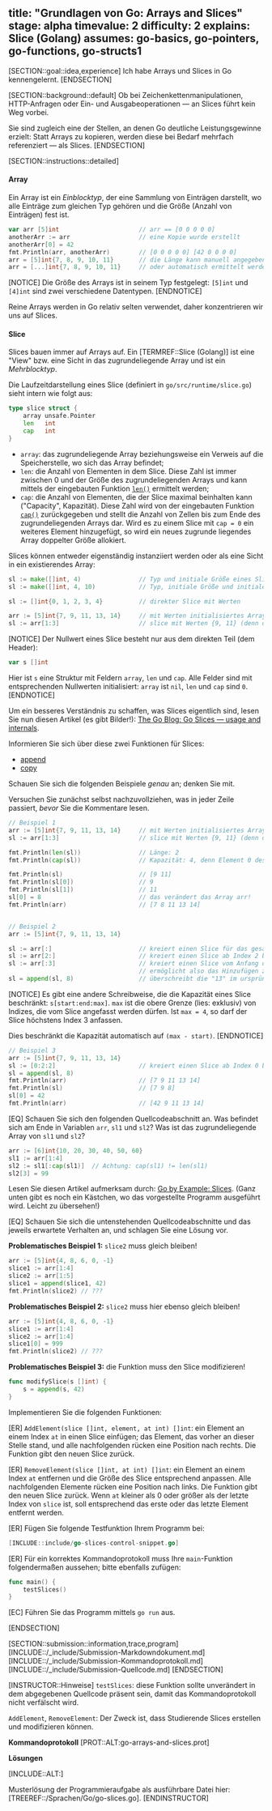 title: "Grundlagen von Go: Arrays and Slices"
stage: alpha
timevalue: 2
difficulty: 2
explains: Slice (Golang)
assumes: go-basics, go-pointers, go-functions, go-structs1
---

[SECTION::goal::idea,experience]
Ich habe Arrays und Slices in Go kennengelernt.
[ENDSECTION]


[SECTION::background::default]
Ob bei Zeichenkettenmanipulationen, HTTP-Anfragen oder Ein- und Ausgabeoperationen — 
an Slices führt kein Weg vorbei.

Sie sind zugleich eine der Stellen, an denen Go deutliche Leistungsgewinne erzielt:
Statt Arrays zu kopieren, werden diese bei Bedarf mehrfach referenziert — als Slices.
[ENDSECTION]


[SECTION::instructions::detailed]

#### Array

Ein Array ist ein _Einblocktyp_, der eine Sammlung von Einträgen darstellt,
wo alle Einträge zum gleichen Typ gehören und die Größe (Anzahl von Einträgen) fest ist.

```go
var arr [5]int                      // arr == [0 0 0 0 0]
anotherArr := arr                   // eine Kopie wurde erstellt
anotherArr[0] = 42
fmt.Println(arr, anotherArr)        // [0 0 0 0 0] [42 0 0 0 0]
arr = [5]int{7, 8, 9, 10, 11}       // die Länge kann manuell angegeben werden
arr = [...]int{7, 8, 9, 10, 11}     // oder automatisch ermittelt werden
```

[NOTICE]
Die Größe des Arrays ist in seinem Typ festgelegt: `[5]int` und `[4]int` sind 
zwei verschiedene Datentypen.
[ENDNOTICE]

Reine Arrays werden in Go relativ selten verwendet, daher konzentrieren wir uns auf Slices.


#### Slice

Slices bauen immer auf Arrays auf.
Ein [TERMREF::Slice (Golang)] ist eine "View" bzw. eine Sicht in das zugrundeliegende Array
und ist ein _Mehrblocktyp_.

Die Laufzeitdarstellung eines Slice (definiert in `go/src/runtime/slice.go`)
sieht intern wie folgt aus:

```go
type slice struct {
    array unsafe.Pointer
    len   int
    cap   int
}
```

* `array`: das zugrundeliegende Array beziehungsweise ein Verweis auf die Speicherstelle, wo sich
  das Array befindet;
* `len`: die Anzahl von Elementen in dem Slice.
  Diese Zahl ist immer zwischen 0 und der Größe des zugrundeliegenden Arrays und kann
  mittels der eingebauten Funktion
  [`len()`](https://pkg.go.dev/builtin#len)
  ermittelt werden;
* `cap`: die Anzahl von Elementen, die der Slice maximal beinhalten kann ("Capacity", Kapazität).
  Diese Zahl wird von der eingebauten Funktion
  [`cap()`](https://pkg.go.dev/builtin#cap)
  zurückgegeben und stellt die Anzahl von Zellen bis zum Ende des zugrundeliegenden Arrays dar.
  Wird es zu einem Slice mit `cap = 0` ein weiteres Element hinzugefügt, so wird ein neues zugrunde
  liegendes Array doppelter Größe allokiert.

Slices können entweder eigenständig instanziiert werden oder als eine Sicht in ein
existierendes Array:

```go
sl := make([]int, 4)                // Typ und initiale Größe eines Slice
sl := make([]int, 4, 10)            // Typ, initiale Größe und initiale Kapazität eines Slice

sl := []int{0, 1, 2, 3, 4}          // direkter Slice mit Werten

arr := [5]int{7, 9, 11, 13, 14}     // mit Werten initialisiertes Array der Länge 5
sl := arr[1:3]                      // slice mit Werten {9, 11} (denn der zweite Index ist exklusiv)
```

[NOTICE]
Der Nullwert eines Slice besteht nur aus dem direkten Teil (dem Header):

```go
var s []int
```

Hier ist `s` eine Struktur mit Feldern `array`, `len` und `cap`.
Alle Felder sind mit entsprechenden Nullwerten initialisiert: `array` ist `nil`,
`len` und `cap` sind `0`.
[ENDNOTICE]

Um ein besseres Verständnis zu schaffen, was Slices eigentlich sind,
lesen Sie nun diesen Artikel (es gibt Bilder!):
[The Go Blog: Go Slices — usage and internals](https://go.dev/blog/slices-intro).

Informieren Sie sich über diese zwei Funktionen für Slices:

- [append](https://pkg.go.dev/builtin#append)
- [copy](https://pkg.go.dev/builtin#copy)

Schauen Sie sich die folgenden Beispiele _genau_ an; denken Sie mit.

Versuchen Sie zunächst selbst nachzuvollziehen, was in jeder Zeile passiert, 
_bevor_ Sie die Kommentare lesen.

```go
// Beispiel 1
arr := [5]int{7, 9, 11, 13, 14}     // mit Werten initialisiertes Array der Länge 5
sl := arr[1:3]                      // slice mit Werten {9, 11} (denn der zweite Index ist exklusiv)

fmt.Println(len(sl))                // Länge: 2
fmt.Println(cap(sl))                // Kapazität: 4, denn Element 0 des Arrays ist nicht für den Slice verfügbar

fmt.Println(sl)                     // [9 11]
fmt.Println(sl[0])                  // 9
fmt.Println(sl[1])                  // 11
sl[0] = 8                           // das verändert das Array arr!
fmt.Println(arr)                    // [7 8 11 13 14]


// Beispiel 2
arr := [5]int{7, 9, 11, 13, 14}

sl := arr[:]                        // kreiert einen Slice für das gesamte ursprüngliche Array (len = 5, cap = 5)
sl := arr[2:]                       // kreiert einen Slice ab Index 2 bis zum Ende des Arrays (len = 3, cap = 3)
sl := arr[:3]                       // kreiert einen Slice vom Anfang des Arrays bis zu Index 3 (exklusiv) (len = 3, cap = 5),
                                    // ermöglicht also das Hinzufügen zweier weiterer Elemente
sl = append(sl, 8)                  // überschreibt die "13" im ursprünglichen Array arr!
```

[NOTICE]
Es gibt eine andere Schreibweise, die die Kapazität eines Slice beschränkt: `s[start:end:max]`.
`max` ist die obere Grenze (lies: exklusiv) von Indizes, die vom Slice angefasst werden dürfen.
Ist `max = 4`, so darf der Slice höchstens Index 3 anfassen.

Dies beschränkt die Kapazität automatisch auf `(max - start)`.
[ENDNOTICE]

```go
// Beispiel 3
arr := [5]int{7, 9, 11, 13, 14}
sl := [0:2:2]                       // kreiert einen Slice ab Index 0 bis zu Index 2 (exklusiv) (len = 2, cap = 2)
sl = append(sl, 8)
fmt.Println(arr)                    // [7 9 11 13 14]
fmt.Println(sl)                     // [7 9 8]
sl[0] = 42
fmt.Println(arr)                    // [42 9 11 13 14] 
```
<!-- time estimate: 15 min -->

[EQ] Schauen Sie sich den folgenden Quellcodeabschnitt an.
Was befindet sich am Ende in Variablen `arr`, `sl1` und `sl2`?
Was ist das zugrundeliegende Array von `sl1` und `sl2`?

```go
arr := [6]int{10, 20, 30, 40, 50, 60}
sl1 := arr[1:4]
sl2 := sl1[:cap(sl1)]  // Achtung: cap(sl1) != len(sl1)
sl2[3] = 99
```

<!-- time estimate: 5 min -->

Lesen Sie diesen Artikel aufmerksam durch:
[Go by Example: Slices](https://gobyexample.com/slices).
(Ganz unten gibt es noch ein Kästchen, wo das vorgestellte Programm ausgeführt wird.
Leicht zu übersehen!)

[EQ] Schauen Sie sich die untenstehenden Quellcodeabschnitte und das jeweils 
erwartete Verhalten an, und schlagen Sie eine Lösung vor.

__Problematisches Beispiel 1:__ `slice2` muss gleich bleiben!

```go
arr := [5]int{4, 8, 6, 0, -1}
slice1 := arr[1:4]
slice2 := arr[1:5]
slice1 = append(slice1, 42)
fmt.Println(slice2) // ???
```

__Problematisches Beispiel 2:__ `slice2` muss hier ebenso gleich bleiben!

```go
arr := [5]int{4, 8, 6, 0, -1}
slice1 := arr[1:4]
slice2 := arr[1:4]
slice1[0] = 999
fmt.Println(slice2) // ???
```

__Problematisches Beispiel 3:__ die Funktion muss den Slice modifizieren!

```go
func modifySlice(s []int) {
    s = append(s, 42)
}
```

<!-- time estimate: 10 min -->

Implementieren Sie die folgenden Funktionen:

[ER] `AddElement(slice []int, element, at int) []int`:
ein Element an einem Index `at` in einen Slice einfügen;
das Element, das vorher an dieser Stelle stand, und alle nachfolgenden rücken eine Position nach
rechts.
Die Funktion gibt den neuen Slice zurück.

[ER] `RemoveElement(slice []int, at int) []int`:
ein Element an einem Index `at` entfernen und die Größe des Slice entsprechend anpassen.
Alle nachfolgenden Elemente rücken eine Position nach links.
Die Funktion gibt den neuen Slice zurück.
Wenn `at` kleiner als 0 oder größer als der letzte Index von `slice` ist, soll entsprechend 
das erste oder das letzte Element entfernt werden. 

[ER] Fügen Sie folgende Testfunktion Ihrem Programm bei:
```go
[INCLUDE::include/go-slices-control-snippet.go]
```

[ER] Für ein korrektes Kommandoprotokoll muss Ihre `main`-Funktion folgendermaßen aussehen;
bitte ebenfalls zufügen:

```go
func main() {
    testSlices()
}
```

[EC] Führen Sie das Programm mittels `go run` aus.

<!-- time estimate: 15 min -->
[ENDSECTION]


[SECTION::submission::information,trace,program]
[INCLUDE::/_include/Submission-Markdowndokument.md]
[INCLUDE::/_include/Submission-Kommandoprotokoll.md]
[INCLUDE::/_include/Submission-Quellcode.md]
[ENDSECTION]


[INSTRUCTOR::Hinweise]
`testSlices`:
diese Funktion sollte unverändert in dem abgegebenen Quellcode präsent sein,
damit das Kommandoprotokoll nicht verfälscht wird.

`AddElement`, `RemoveElement`:
Der Zweck ist, dass Studierende Slices erstellen und modifizieren können.

**Kommandoprotokoll**
[PROT::ALT:go-arrays-and-slices.prot]

**Lösungen**

[INCLUDE::ALT:]

Musterlösung der Programmieraufgabe als ausführbare Datei hier: 
[TREEREF::/Sprachen/Go/go-slices.go].
[ENDINSTRUCTOR]
